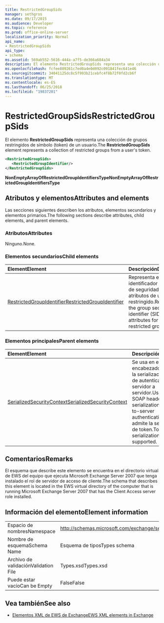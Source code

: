 ```yaml
---
title: RestrictedGroupSids
manager: sethgros
ms.date: 09/17/2015
ms.audience: Developer
ms.topic: reference
ms.prod: office-online-server
localization_priority: Normal
api_name:
- RestrictedGroupSids
api_type:
- schema
ms.assetid: 569ab552-5616-444a-a7f5-de366a684a34
description: El elemento RestrictedGroupSids representa una colección de grupos restringidos de símbolo (token) de un usuario.
ms.openlocfilehash: fcfee809261c7ed0a4e0d092c091841fec641e46
ms.sourcegitcommit: 34041125dc8c5f993b21cebfc4f8b72f0fd2cb6f
ms.translationtype: MT
ms.contentlocale: es-ES
ms.lasthandoff: 06/25/2018
ms.locfileid: "19837201"
---
```

# <a name="restrictedgroupsids"></a><span data-ttu-id="4a193-103">RestrictedGroupSids</span><span class="sxs-lookup"><span data-stu-id="4a193-103">RestrictedGroupSids</span></span>

<span data-ttu-id="4a193-104">El elemento **RestrictedGroupSids** representa una colección de grupos restringidos de símbolo (token) de un usuario.</span><span class="sxs-lookup"><span data-stu-id="4a193-104">The **RestrictedGroupSids** element represents a collection of restricted groups from a user's token.</span></span> 
  
```xml
<RestrictedGroupSids>
   <RestrictedGroupIdentifier/>
</RestrictedGroupSids>
```

 <span data-ttu-id="4a193-105">**NonEmptyArrayOfRestrictedGroupIdentifiersType**</span><span class="sxs-lookup"><span data-stu-id="4a193-105">**NonEmptyArrayOfRestrictedGroupIdentifiersType**</span></span>
## <a name="attributes-and-elements"></a><span data-ttu-id="4a193-106">Atributos y elementos</span><span class="sxs-lookup"><span data-stu-id="4a193-106">Attributes and elements</span></span>

<span data-ttu-id="4a193-107">Las secciones siguientes describen los atributos, elementos secundarios y elementos primarios.</span><span class="sxs-lookup"><span data-stu-id="4a193-107">The following sections describe attributes, child elements, and parent elements.</span></span>
  
### <a name="attributes"></a><span data-ttu-id="4a193-108">Atributos</span><span class="sxs-lookup"><span data-stu-id="4a193-108">Attributes</span></span>

<span data-ttu-id="4a193-109">Ninguno.</span><span class="sxs-lookup"><span data-stu-id="4a193-109">None.</span></span>
  
### <a name="child-elements"></a><span data-ttu-id="4a193-110">Elementos secundarios</span><span class="sxs-lookup"><span data-stu-id="4a193-110">Child elements</span></span>

|<span data-ttu-id="4a193-111">**Element**</span><span class="sxs-lookup"><span data-stu-id="4a193-111">**Element**</span></span>|<span data-ttu-id="4a193-112">**Descripción**</span><span class="sxs-lookup"><span data-stu-id="4a193-112">**Description**</span></span>|
|:-----|:-----|
|[<span data-ttu-id="4a193-113">RestrictedGroupIdentifier</span><span class="sxs-lookup"><span data-stu-id="4a193-113">RestrictedGroupIdentifier</span></span>](restrictedgroupidentifier.md) <br/> |<span data-ttu-id="4a193-114">Representa el identificador del grupo de seguridad (SID) y los atributos de un grupo restringido.</span><span class="sxs-lookup"><span data-stu-id="4a193-114">Represents the group security identifier (SID) and attributes for a restricted group.</span></span>  <br/> |
   
### <a name="parent-elements"></a><span data-ttu-id="4a193-115">Elementos principales</span><span class="sxs-lookup"><span data-stu-id="4a193-115">Parent elements</span></span>

|<span data-ttu-id="4a193-116">**Element**</span><span class="sxs-lookup"><span data-stu-id="4a193-116">**Element**</span></span>|<span data-ttu-id="4a193-117">**Descripción**</span><span class="sxs-lookup"><span data-stu-id="4a193-117">**Description**</span></span>|
|:-----|:-----|
|[<span data-ttu-id="4a193-118">SerializedSecurityContext</span><span class="sxs-lookup"><span data-stu-id="4a193-118">SerializedSecurityContext</span></span>](serializedsecuritycontext.md) <br/> |<span data-ttu-id="4a193-119">Se usa en el encabezado SOAP para la serialización de token de autenticación de servidor a servidor.</span><span class="sxs-lookup"><span data-stu-id="4a193-119">Used in the SOAP header for token serialization in server- to-server authentication.</span></span> <span data-ttu-id="4a193-120">No se admite la serialización de token.</span><span class="sxs-lookup"><span data-stu-id="4a193-120">Token serialization is not supported.</span></span>  <br/> |
   
## <a name="remarks"></a><span data-ttu-id="4a193-121">Comentarios</span><span class="sxs-lookup"><span data-stu-id="4a193-121">Remarks</span></span>

<span data-ttu-id="4a193-122">El esquema que describe este elemento se encuentra en el directorio virtual de EWS del equipo que ejecuta Microsoft Exchange Server 2007 que tenga instalado el rol de servidor de acceso de cliente.</span><span class="sxs-lookup"><span data-stu-id="4a193-122">The schema that describes this element is located in the EWS virtual directory of the computer that is running Microsoft Exchange Server 2007 that has the Client Access server role installed.</span></span>
  
## <a name="element-information"></a><span data-ttu-id="4a193-123">Información del elemento</span><span class="sxs-lookup"><span data-stu-id="4a193-123">Element information</span></span>

|||
|:-----|:-----|
|<span data-ttu-id="4a193-124">Espacio de nombres</span><span class="sxs-lookup"><span data-stu-id="4a193-124">Namespace</span></span>  <br/> |http://schemas.microsoft.com/exchange/services/2006/types  <br/> |
|<span data-ttu-id="4a193-125">Nombre de esquema</span><span class="sxs-lookup"><span data-stu-id="4a193-125">Schema Name</span></span>  <br/> |<span data-ttu-id="4a193-126">Esquema de tipos</span><span class="sxs-lookup"><span data-stu-id="4a193-126">Types schema</span></span>  <br/> |
|<span data-ttu-id="4a193-127">Archivo de validación</span><span class="sxs-lookup"><span data-stu-id="4a193-127">Validation File</span></span>  <br/> |<span data-ttu-id="4a193-128">Types.xsd</span><span class="sxs-lookup"><span data-stu-id="4a193-128">Types.xsd</span></span>  <br/> |
|<span data-ttu-id="4a193-129">Puede estar vacío</span><span class="sxs-lookup"><span data-stu-id="4a193-129">Can be Empty</span></span>  <br/> |<span data-ttu-id="4a193-130">False</span><span class="sxs-lookup"><span data-stu-id="4a193-130">False</span></span>  <br/> |
   
## <a name="see-also"></a><span data-ttu-id="4a193-131">Vea también</span><span class="sxs-lookup"><span data-stu-id="4a193-131">See also</span></span>



- [<span data-ttu-id="4a193-132">Elementos XML de EWS de Exchange</span><span class="sxs-lookup"><span data-stu-id="4a193-132">EWS XML elements in Exchange</span></span>](ews-xml-elements-in-exchange.md)

